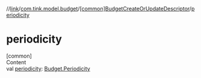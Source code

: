//[link](../../index.md)/[com.tink.model.budget](../index.md)/[[common]BudgetCreateOrUpdateDescriptor](index.md)/[periodicity](periodicity.md)



# periodicity  
[common]  
Content  
val [periodicity](periodicity.md): [Budget.Periodicity](../[common]-budget/-periodicity/index.md)  



